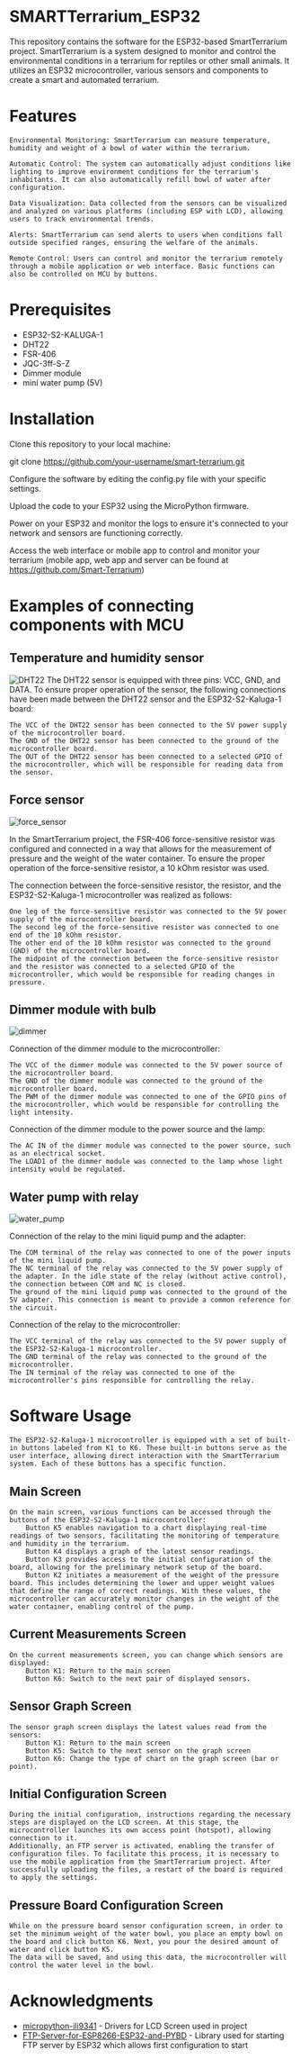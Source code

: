 # SMARTTerrarium_ESP32
This repository contains the software for the ESP32-based SmartTerrarium project. 
SmartTerrarium is a system designed to monitor and control the environmental conditions in a terrarium for reptiles or other small animals. 
It utilizes an ESP32 microcontroller, various sensors and components to create a smart and automated terrarium.

# Features

    Environmental Monitoring: SmartTerrarium can measure temperature, humidity and weight of a bowl of water within the terrarium.

    Automatic Control: The system can automatically adjust conditions like lighting to improve environment conditions for the terrarium's inhabitants. It can also automatically refill bowl of water after configuration.

    Data Visualization: Data collected from the sensors can be visualized and analyzed on various platforms (including ESP with LCD), allowing users to track environmental trends.

    Alerts: SmartTerrarium can send alerts to users when conditions fall outside specified ranges, ensuring the welfare of the animals.

    Remote Control: Users can control and monitor the terrarium remotely through a mobile application or web interface. Basic functions can also be controlled on MCU by buttons.

# Prerequisites
- ESP32-S2-KALUGA-1
- DHT22
- FSR-406
- JQC-3ff-S-Z
- Dimmer module
- mini water pump (5V)
  
# Installation
Clone this repository to your local machine:

git clone https://github.com/your-username/smart-terrarium.git

Configure the software by editing the config.py file with your specific settings.

Upload the code to your ESP32 using the MicroPython firmware.

Power on your ESP32 and monitor the logs to ensure it's connected to your network and sensors are functioning correctly.

Access the web interface or mobile app to control and monitor your terrarium (mobile app, web app and server can be found at https://github.com/Smart-Terrarium)

# Examples of connecting components with MCU
## Temperature and humidity sensor
![DHT22](https://github.com/Falron98/SMARTTerrarium_ESP32/assets/61655970/0fef7879-b333-4b9b-b028-c49d61431d3b)
The DHT22 sensor is equipped with three pins: VCC, GND, and DATA. 
To ensure proper operation of the sensor, the following connections have been made between the DHT22 sensor and the ESP32-S2-Kaluga-1 board:

    The VCC of the DHT22 sensor has been connected to the 5V power supply of the microcontroller board.
    The GND of the DHT22 sensor has been connected to the ground of the microcontroller board.
    The OUT of the DHT22 sensor has been connected to a selected GPIO of the microcontroller, which will be responsible for reading data from the sensor.

## Force sensor
![force_sensor](https://github.com/Falron98/SMARTTerrarium_ESP32/assets/61655970/91f3f638-8e5e-4571-9198-61b9b5a2bd04)

In the SmartTerrarium project, the FSR-406 force-sensitive resistor was configured and connected in a way that allows for the measurement of pressure and the weight of the water container. 
To ensure the proper operation of the force-sensitive resistor, a 10 kOhm resistor was used.

The connection between the force-sensitive resistor, the resistor, and the ESP32-S2-Kaluga-1 microcontroller was realized as follows:

    One leg of the force-sensitive resistor was connected to the 5V power supply of the microcontroller board.
    The second leg of the force-sensitive resistor was connected to one end of the 10 kOhm resistor.
    The other end of the 10 kOhm resistor was connected to the ground (GND) of the microcontroller board.
    The midpoint of the connection between the force-sensitive resistor and the resistor was connected to a selected GPIO of the microcontroller, which would be responsible for reading changes in pressure.

## Dimmer module with bulb
![dimmer](https://github.com/Falron98/SMARTTerrarium_ESP32/assets/61655970/c20fadee-63f2-4c04-b440-416122eb9607)

Connection of the dimmer module to the microcontroller:

    The VCC of the dimmer module was connected to the 5V power source of the microcontroller board.
    The GND of the dimmer module was connected to the ground of the microcontroller board.
    The PWM of the dimmer module was connected to one of the GPIO pins of the microcontroller, which would be responsible for controlling the light intensity.

Connection of the dimmer module to the power source and the lamp:

    The AC IN of the dimmer module was connected to the power source, such as an electrical socket.
    The LOAD1 of the dimmer module was connected to the lamp whose light intensity would be regulated.

## Water pump with relay
![water_pump](https://github.com/Falron98/SMARTTerrarium_ESP32/assets/61655970/21d97cca-fb66-43da-8141-d01b4e9fe74f)

Connection of the relay to the mini liquid pump and the adapter:

    The COM terminal of the relay was connected to one of the power inputs of the mini liquid pump.
    The NC terminal of the relay was connected to the 5V power supply of the adapter. In the idle state of the relay (without active control), the connection between COM and NC is closed.
    The ground of the mini liquid pump was connected to the ground of the 5V adapter. This connection is meant to provide a common reference for the circuit.

Connection of the relay to the microcontroller:

    The VCC terminal of the relay was connected to the 5V power supply of the ESP32-S2-Kaluga-1 microcontroller.
    The GND terminal of the relay was connected to the ground of the microcontroller.
    The IN terminal of the relay was connected to one of the microcontroller's pins responsible for controlling the relay.

# Software Usage
    The ESP32-S2-Kaluga-1 microcontroller is equipped with a set of built-in buttons labeled from K1 to K6. These built-in buttons serve as the user interface, allowing direct interaction with the SmartTerrarium system. Each of these buttons has a specific function.

## Main Screen
    On the main screen, various functions can be accessed through the buttons of the ESP32-S2-Kaluga-1 microcontroller:
        Button K5 enables navigation to a chart displaying real-time readings of two sensors, facilitating the monitoring of temperature and humidity in the terrarium.
        Button K4 displays a graph of the latest sensor readings.
        Button K3 provides access to the initial configuration of the board, allowing for the preliminary network setup of the board.
        Button K2 initiates a measurement of the weight of the pressure board. This includes determining the lower and upper weight values that define the range of correct readings. With these values, the microcontroller can accurately monitor changes in the weight of the water container, enabling control of the pump.

## Current Measurements Screen
    On the current measurements screen, you can change which sensors are displayed:
        Button K1: Return to the main screen
        Button K6: Switch to the next pair of displayed sensors.

## Sensor Graph Screen
    The sensor graph screen displays the latest values read from the sensors:
        Button K1: Return to the main screen
        Button K5: Switch to the next sensor on the graph screen
        Button K6: Change the type of chart on the graph screen (bar or point).

## Initial Configuration Screen
    During the initial configuration, instructions regarding the necessary steps are displayed on the LCD screen. At this stage, the microcontroller launches its own access point (hotspot), allowing connection to it.
    Additionally, an FTP server is activated, enabling the transfer of configuration files. To facilitate this process, it is necessary to use the mobile application from the SmartTerrarium project. After successfully uploading the files, a restart of the board is required to apply the settings.

## Pressure Board Configuration Screen
    While on the pressure board sensor configuration screen, in order to set the minimum weight of the water bowl, you place an empty bowl on the board and click button K6. Next, you pour the desired amount of water and click button K5. 
    The data will be saved, and using this data, the microcontroller will control the water level in the bowl.
    
# Acknowledgments
- [micropython-ili9341](https://github.com/rdagger/micropython-ili9341) - Drivers for LCD Screen used in project
- [FTP-Server-for-ESP8266-ESP32-and-PYBD](https://github.com/robert-hh/FTP-Server-for-ESP8266-ESP32-and-PYBD) - Library used for starting FTP server by ESP32 which allows first configuration to start
